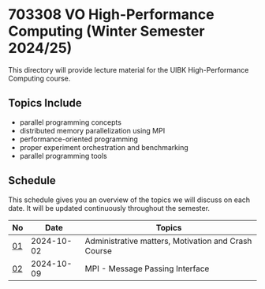 # 703308 VO High-Performance Computing (Winter Semester 2024/25)

This directory will provide lecture material for the UIBK High-Performance Computing course.

## Topics Include

- parallel programming concepts
- distributed memory parallelization using MPI
- performance-oriented programming
- proper experiment orchestration and benchmarking
- parallel programming tools

## Schedule

This schedule gives you an overview of the topics we will discuss on each date.
It will be updated continuously throughout the semester.

| No                                       | Date       | Topics                                              |
| ---------------------------------------- | ---------- | --------------------------------------------------- |
| [01](01_motivation_and_crash_course.pdf) | 2024-10-02 | Administrative matters, Motivation and Crash Course |
| [02](02_mpi_basics.pdf)                  | 2024-10-09 | MPI - Message Passing Interface                     |
